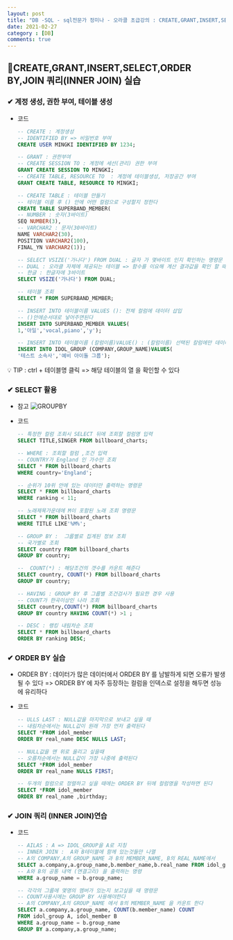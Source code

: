 ```yaml
---
layout: post
title: "DB -SQL - sql전문가 정미나 - 오라클 초급강의 : CREATE,GRANT,INSERT,SELECT,ORDER BY,JOIN 쿼리(INNER JOIN)"
date: 2021-02-27
category : [DB]
comments: true
---
```


## 🔷CREATE,GRANT,INSERT,SELECT,ORDER BY,JOIN 쿼리(INNER JOIN) 실습

### ✔ 계정 생성, 권한 부여, 테이블 생성

- 코드
    ```sql
    -- CREATE : 계정생성 
    -- IDENTIFIED BY => 비밀번호 부여
    CREATE USER MINGKI IDENTIFIED BY 1234;

    -- GRANT : 권한부여
    -- CREATE SESSION TO : 계정에 세선(관리) 권한 부여
    GRANT CREATE SESSION TO MINGKI;
    -- CREATE TABLE, RESOURCE TO  : 계정에 테이블생성, 저장공간 부여
    GRANT CREATE TABLE, RESOURCE TO MINGKI;

    -- CREATE TABLE : 테이블 만들기
    -- 테이블 이름 후 () 안에 어떤 컬럼으로 구성할지 정한다
    CREATE TABLE SUPERBAND_MEMBER(
    -- NUMBER : 숫자(3바이트)
    SEQ NUMBER(3),
    -- VARCHAR2 : 문자(30바이트)
    NAME VARCHAR2(30),
    POSITION VARCHAR2(100),
    FINAL_YN VARCHAR2(1));

    -- SELECT VSIZE('가나다') FROM DUAL : 글자 가 몇바이트 인지 확인하는 명령문
    -- DUAL : 오라클 자체에 제공되는 테이블 => 함수를 이요해 계산 결과값을 확인 할 떄 사용 하는 테이블이다
    -- 한글 : 한글자에 3바이트
    SELECT VSIZE('가나다') FROM DUAL;

    -- 테이블 조회
    SELECT * FROM SUPERBAND_MEMBER;

    -- INSERT INTO 테이블이름 VALUES (): 전체 컬럼에 데이터 삽입
    -- ()안에순서대로 넣어주면된다
    INSERT INTO SUPERBAND_MEMBER VALUES(
    1,'아일','vocal,piano','y');

    -- INSERT INTO 테이블이름 (칼럼이름)VALUE() : (칼럼이름) 선택된 칼럼에만 데이터를 넣는 명령문
    INSERT INTO IDOL_GROUP (COMPANY,GROUP_NAME)VALUES(
    '테스트 소속사','예비 아이돌 그룹');
    ```
💡 TIP :  ctrl + 테이블명 클릭 => 해당 테이블의 열 을 확인할 수 있다


### ✔ SELECT 활용
* 참고
![GROUPBY](https://user-images.githubusercontent.com/65608960/109389014-d51fb600-794d-11eb-814e-24a26dfddbf4.JPG)

- 코드
    ```SQL
    -- 특정한 컬럼 조회시 SELECT 뒤에 조회할 컬럼명 입력
    SELECT TITLE,SINGER FROM billboard_charts;

    -- WHERE : 조회할 컬럼 ,조건 입력
    -- COUNTRY가 England 인 가수만 조회
    SELECT * FROM billboard_charts 
    WHERE country='England';

    -- 순위가 10위 안에 있는 데이터만 출력하는 명령문
    SELECT * FROM billboard_charts 
    WHERE ranking < 11;

    -- 노래제목가운데에 M이 포함된 노래 조회 명령문
    SELECT * FROM billboard_charts 
    WHERE TITLE LIKE'%M%';

    -- GROUP BY :  그룹별로 집계된 정보 조회
    -- 국가별로 조회
    SELECT country FROM billboard_charts 
    GROUP BY country;

    --  COUNT(*) : 해당조건의 갯수를 카운트 해준다
    SELECT country, COUNT(*) FROM billboard_charts 
    GROUP BY country;

    -- HAVING : GROUP BY 후 그룹별 조건검사가 필요한 경우 사용
    -- COUNT가 한곡이상인 나라 조회
    SELECT country,COUNT(*) FROM billboard_charts 
    GROUP BY country HAVING COUNT(*) >1 ;

    -- DESC : 랭킹 내림차순 조회
    SELECT * FROM billboard_charts 
    ORDER BY ranking DESC;
    ```

### ✔ ORDER BY 실습

- ORDER BY : 데이터가 많은 데이터에서 ORDER BY 를 남발하게 되면 오류가 발생될 수 있다
=> ORDER BY 에 자주 등장하는 컬럼을 인덱스로 설정을 해두면 성능에 유리하다

- 코드
    ```SQL
    -- ULLS LAST : NULL값을 마지막으로 보내고 싶을 때
    -- 내림차순에서는 NULL값이 원래 가장 먼저 출력된다
    SELECT *FROM idol_member
    ORDER BY real_name DESC NULLS LAST;

    -- NULL값을 맨 위로 올리고 싶을때
    -- 오름차순에서는 NULL값이 가장 나중에 출력된다
    SELECT *FROM idol_member
    ORDER BY real_name NULLS FIRST;

    -- 두개의 컬럼으로 정렬하고 싶을 때에는 ORDER BY 뒤에 컬럼명을 작성하면 된다
    SELECT *FROM idol_member
    ORDER BY real_name ,birthday;
    ```

### ✔ JOIN 쿼리 (INNER JOIN)연습

- 코드

    ```SQL
    -- AILAS : A => IDOL_GROUP을 A로 지칭
    -- INNER JOIN :  A와 B테이블에 함께 있는것들만 나열
    -- A의 COMPANY,A의 GROUP_NAME 과 B의 MEMBER_NAME, B의 REAL_NAME에서
    SELECT a.company,a.group_name,b.member_name,b.real_name FROM idol_group A,idol_member B 
    -- A와 B의 공통 내역 (연결고리) 을 출력하는 명령
    WHERE a.group_name = b.group_name;

    -- 각각의 그룹에 몇명의 멤버가 있는지 보고싶을 때 명령문
    -- COUNT사용시에는 GROUP BY 사용해야한다
    -- A의 COMPANY,A의 GROUP_NAME 에서 B의 MEMBER_NAME 을 카운트 한다
    SELECT a.company,a.group_name, COUNT(b.member_name) COUNT
    FROM idol_group A, idol_member B 
    WHERE a.group_name = b.group_name
    GROUP BY a.company,a.group_name;
    ```
